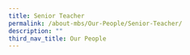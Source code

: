 ```yaml
---
title: Senior Teacher
permalink: /about-mbs/Our-People/Senior-Teacher/
description: ""
third_nav_title: Our People
---
```

